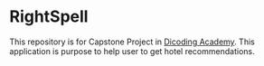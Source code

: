 # RightSpell
This repository is for Capstone Project in [Dicoding Academy](https://www.dicoding.com/academies/367/corridor). This application is purpose to help user to get hotel recommendations.
